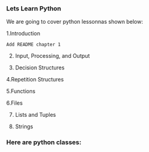 ### Lets Learn Python

We are going to cover python lessonnas shown below:

  1.Introduction
  
	Add README chapter 1
 
2. Input, Processing, and Output
 
4. Decision Structures

4.Repetition Structures

5.Functions


6.Files
 
7. Lists and Tuples

8. Strings
   
### Here are python classes:
